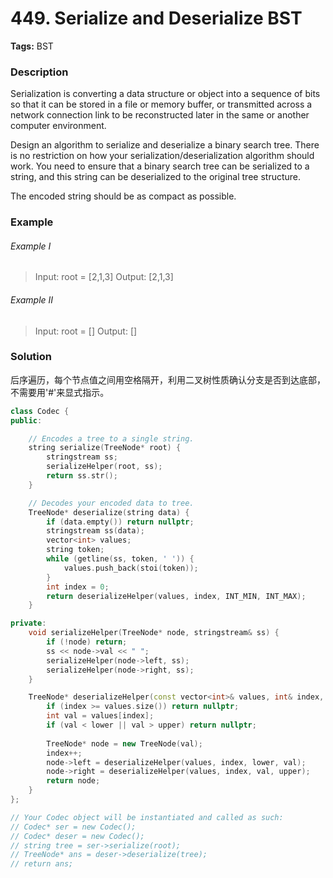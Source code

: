 # 449. Serialize and Deserialize BST

**Tags:** BST

### Description

Serialization is converting a data structure or object into a sequence of bits so that it can be stored in a file or memory buffer, or transmitted across a network connection link to be reconstructed later in the same or another computer environment.

Design an algorithm to serialize and deserialize a binary search tree. There is no restriction on how your serialization/deserialization algorithm should work. You need to ensure that a binary search tree can be serialized to a string, and this string can be deserialized to the original tree structure.

The encoded string should be as compact as possible.

### Example

###### Example I

> Input: root = [2,1,3]
> Output: [2,1,3]

###### Example II

> Input: root = []
> Output: []

### Solution

后序遍历，每个节点值之间用空格隔开，利用二叉树性质确认分支是否到达底部，不需要用'#'来显式指示。

```c++
class Codec {
public:

    // Encodes a tree to a single string.
    string serialize(TreeNode* root) {
        stringstream ss;
        serializeHelper(root, ss);
        return ss.str();
    }

    // Decodes your encoded data to tree.
    TreeNode* deserialize(string data) {
        if (data.empty()) return nullptr;
        stringstream ss(data);
        vector<int> values;
        string token;
        while (getline(ss, token, ' ')) {
            values.push_back(stoi(token));
        }
        int index = 0;
        return deserializeHelper(values, index, INT_MIN, INT_MAX);
    }

private:
    void serializeHelper(TreeNode* node, stringstream& ss) {
        if (!node) return;
        ss << node->val << " ";
        serializeHelper(node->left, ss);
        serializeHelper(node->right, ss);
    }

    TreeNode* deserializeHelper(const vector<int>& values, int& index, int lower, int upper) {
        if (index >= values.size()) return nullptr;
        int val = values[index];
        if (val < lower || val > upper) return nullptr;
        
        TreeNode* node = new TreeNode(val);
        index++;
        node->left = deserializeHelper(values, index, lower, val);
        node->right = deserializeHelper(values, index, val, upper);
        return node;
    }
};

// Your Codec object will be instantiated and called as such:
// Codec* ser = new Codec();
// Codec* deser = new Codec();
// string tree = ser->serialize(root);
// TreeNode* ans = deser->deserialize(tree);
// return ans;
```
